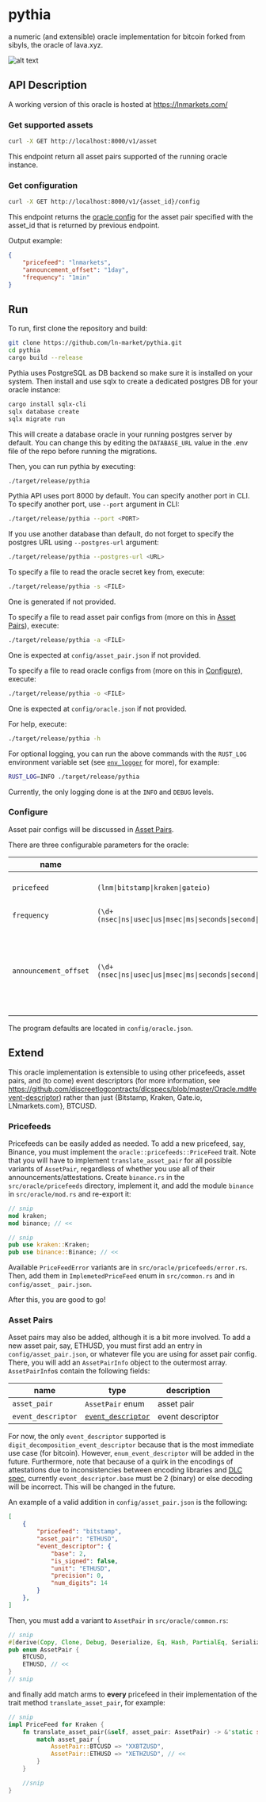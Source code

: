# pythia
a numeric (and extensible) oracle implementation for bitcoin forked from sibyls, the oracle of lava.xyz.

![alt text](https://upload.wikimedia.org/wikipedia/commons/thumb/3/3d/Eug%C3%A8ne_Delacroix_-_Lycurgus_Consulting_the_Pythia_-_Google_Art_Project.jpg/2560px-Eug%C3%A8ne_Delacroix_-_Lycurgus_Consulting_the_Pythia_-_Google_Art_Project.jpg)

## API Description

A working version of this oracle is hosted at https://lnmarkets.com/

### Get supported assets

```sh
curl -X GET http://localhost:8000/v1/asset
```

This endpoint return all asset pairs supported of the running oracle instance.

### Get configuration

```sh
curl -X GET http://localhost:8000/v1/{asset_id}/config
```

This endpoint returns the [oracle config](#configure) for the asset pair specified with the asset_id that is returned by previous endpoint.

Output example:

```json
{
    "pricefeed": "lnmarkets",
    "announcement_offset": "1day",
    "frequency": "1min"
}
```

## Run

To run, first clone the repository and build:

```sh
git clone https://github.com/ln-market/pythia.git
cd pythia
cargo build --release
```

Pythia uses PostgreSQL as DB backend so make sure it is installed on your system. Then install and use sqlx to create a dedicated postgres DB for your oracle instance:

```sh
cargo install sqlx-cli
sqlx database create
sqlx migrate run
```

This will create a database oracle in your running postgres server by default. You can change this by editing the `DATABASE_URL` value in the .env file of the repo before running the migrations.

Then, you can run pythia by executing:

```sh
./target/release/pythia
```
Pythia API uses port 8000 by default. You can specify another port in CLI. To specify another port, use `--port` argument in CLI:

```sh
./target/release/pythia --port <PORT>
```

If you use another database than default, do not forget to specify the postgres URL using `--postgres-url` argument:

```sh
./target/release/pythia --postgres-url <URL>
```

To specify a file to read the oracle secret key from, execute:

```sh
./target/release/pythia -s <FILE>
```

One is generated if not provided.

To specify a file to read asset pair configs from (more on this in [Asset Pairs](#asset-pairs)), execute:

```sh
./target/release/pythia -a <FILE>
```

One is expected at `config/asset_pair.json` if not provided.

To specify a file to read oracle configs from (more on this in [Configure](#configure)), execute:

```sh
./target/release/pythia -o <FILE>
```

One is expected at `config/oracle.json` if not provided.

For help, execute:

```sh
./target/release/pythia -h
```

For optional logging, you can run the above commands with the `RUST_LOG` environment variable set (see [`env_logger`](https://docs.rs/env_logger/0.9.0/env_logger/) for more), for example:

```sh
RUST_LOG=INFO ./target/release/pythia
```

Currently, the only logging done is at the `INFO` and `DEBUG` levels.

### Configure

Asset pair configs will be discussed in [Asset Pairs](#asset-pairs).

There are three configurable parameters for the oracle:

| name                  | type                                                                                                                                                                         | description                                                                                                           |
|-----------------------|------------------------------------------------------------------------------------------------------------------------------------------------------------------------------|-----------------------------------------------------------------------------------------------------------------------|
| `pricefeed`           | `(lnm\|bitstamp\|kraken\|gateio)`                                                                                                                                                | Source of the stream of price to attest                                                                               |
| `frequency`           | `(\d+(nsec\|ns\|usec\|us\|msec\|ms\|seconds\|second\|sec\|s\|minutes\|minute\|min\|m\|hours\|hour\|hr\|h\|days\|day\|d\|weeks\|week\|w\|months\|month\|M\|years\|year\|y))+` | frequency of attestation                                                                                              |
| `announcement_offset` | `(\d+(nsec\|ns\|usec\|us\|msec\|ms\|seconds\|second\|sec\|s\|minutes\|minute\|min\|m\|hours\|hour\|hr\|h\|days\|day\|d\|weeks\|week\|w\|months\|month\|M\|years\|year\|y))+` | offset from attestation for announcement, e.g. with an offset of `5h` announcements happen at `attestation_time - 5h` |

The program defaults are located in `config/oracle.json`.

## Extend

This oracle implementation is extensible to using other pricefeeds, asset pairs, and (to come) event descriptors (for more information, see https://github.com/discreetlogcontracts/dlcspecs/blob/master/Oracle.md#event-descriptor) rather than just {Bitstamp, Kraken, Gate.io, LNmarkets.com}, BTCUSD.

### Pricefeeds

Pricefeeds can be easily added as needed. To add a new pricefeed, say, Binance, you must implement the `oracle::pricefeeds::PriceFeed` trait. Note that you will have to implement `translate_asset_pair` for all possible variants of `AssetPair`, regardless of whether you use all of their announcements/attestations. Create `binance.rs` in the `src/oracle/pricefeeds` directory, implement it, and add the module `binance` in `src/oracle/mod.rs` and re-export it:

```rust
// snip
mod kraken;
mod binance; // <<

// snip
pub use kraken::Kraken;
pub use binance::Binance; // <<
```

Available `PriceFeedError` variants are in `src/oracle/pricefeeds/error.rs`. Then, add them in `ImplemetedPriceFeed` enum in `src/common.rs` and in `config/asset_ pair.json`.

After this, you are good to go!

### Asset Pairs

Asset pairs may also be added, although it is a bit more involved. To add a new asset pair, say, ETHUSD, you must first add an entry in `config/asset_pair.json`, or whatever file you are using for asset pair config. There, you will add an `AssetPairInfo` object to the outermost array. `AssetPairInfo`s contain the following fields:

| name               | type                                                                                                                      | description      |
|--------------------|---------------------------------------------------------------------------------------------------------------------------|------------------|
| `asset_pair`       | `AssetPair` enum                                                                                                          | asset pair       |
| `event_descriptor` | [`event_descriptor`](https://github.com/discreetlogcontracts/dlcspecs/blob/master/Oracle.md#event-descriptor) | event descriptor |

For now, the only `event_descriptor` supported is `digit_decomposition_event_descriptor` because that is the most immediate use case (for bitcoin). However, `enum_event_descriptor` will be added in the future. Furthermore, note that because of a quirk in the encodings of attestations due to inconsistencies between encoding libraries and [DLC spec](https://github.com/discreetlogcontracts/dlcspecs/blob/master/Messaging.md), currently `event_descriptor.base` must be 2 (binary) or else decoding will be incorrect. This will be changed in the future.

An example of a valid addition in `config/asset_pair.json` is the following:

```json
[
    {
        "pricefeed": "bitstamp",
        "asset_pair": "ETHUSD",
        "event_descriptor": {
            "base": 2,
            "is_signed": false,
            "unit": "ETHUSD",
            "precision": 0,
            "num_digits": 14
        }
    },
]
```

Then, you must add a variant to `AssetPair` in `src/oracle/common.rs`:

```rust
// snip
#[derive(Copy, Clone, Debug, Deserialize, Eq, Hash, PartialEq, Serialize)]
pub enum AssetPair {
    BTCUSD,
    ETHUSD, // <<
}
// snip
```

and finally add match arms to **every** pricefeed in their implementation of the trait method `translate_asset_pair`, for example:

```rust
// snip
impl PriceFeed for Kraken {
    fn translate_asset_pair(&self, asset_pair: AssetPair) -> &'static str {
        match asset_pair {
            AssetPair::BTCUSD => "XXBTZUSD",
            AssetPair::ETHUSD => "XETHZUSD", // <<
        }
    }

    //snip
}
```
